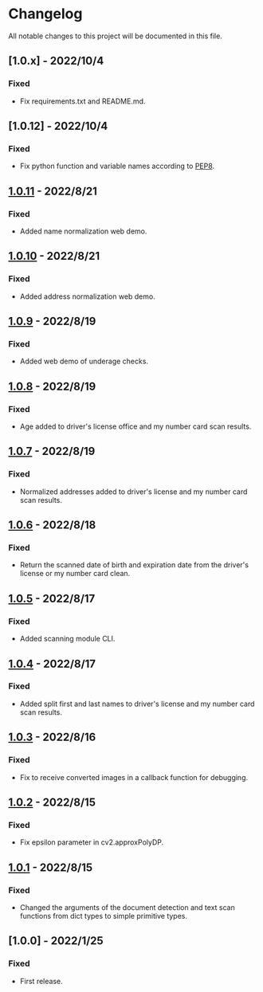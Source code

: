 # Changelog
All notable changes to this project will be documented in this file.

## [1.0.x] - 2022/10/4
### Fixed
- Fix requirements.txt and README.md.

## [1.0.12] - 2022/10/4
### Fixed
- Fix python function and variable names according to [PEP8](https://pep8.org/).

## [1.0.11] - 2022/8/21
### Fixed
- Added name normalization web demo.

## [1.0.10] - 2022/8/21
### Fixed
- Added address normalization web demo.

## [1.0.9] - 2022/8/19
### Fixed
- Added web demo of underage checks.

## [1.0.8] - 2022/8/19
### Fixed
- Age added to driver's license office and my number card scan results.

## [1.0.7] - 2022/8/19
### Fixed
- Normalized addresses added to driver's license and my number card scan results.

## [1.0.6] - 2022/8/18
### Fixed
- Return the scanned date of birth and expiration date from the driver's license or my number card clean.

## [1.0.5] - 2022/8/17
### Fixed
- Added scanning module CLI.

## [1.0.4] - 2022/8/17
### Fixed
- Added split first and last names to driver's license and my number card scan results.

## [1.0.3] - 2022/8/16
### Fixed
- Fix to receive converted images in a callback function for debugging.

## [1.0.2] - 2022/8/15
### Fixed
- Fix epsilon parameter in cv2.approxPolyDP.

## [1.0.1] - 2022/8/15
### Fixed
- Changed the arguments of the document detection and text scan functions from dict types to simple primitive types.

## [1.0.0] - 2022/1/25
### Fixed
- First release.

[1.0.1]: https://github.com/takuya-motoshima/document-scanner/compare/v1.0.0...v1.0.1
[1.0.2]: https://github.com/takuya-motoshima/document-scanner/compare/v1.0.1...v1.0.2
[1.0.3]: https://github.com/takuya-motoshima/document-scanner/compare/v1.0.2...v1.0.3
[1.0.4]: https://github.com/takuya-motoshima/document-scanner/compare/v1.0.3...v1.0.4
[1.0.5]: https://github.com/takuya-motoshima/document-scanner/compare/v1.0.4...v1.0.5
[1.0.6]: https://github.com/takuya-motoshima/document-scanner/compare/v1.0.5...v1.0.6
[1.0.7]: https://github.com/takuya-motoshima/document-scanner/compare/v1.0.6...v1.0.7
[1.0.8]: https://github.com/takuya-motoshima/document-scanner/compare/v1.0.7...v1.0.8
[1.0.9]: https://github.com/takuya-motoshima/document-scanner/compare/v1.0.8...v1.0.9
[1.0.10]: https://github.com/takuya-motoshima/document-scanner/compare/v1.0.9...v1.0.10
[1.0.11]: https://github.com/takuya-motoshima/document-scanner/compare/v1.0.10...v1.0.11